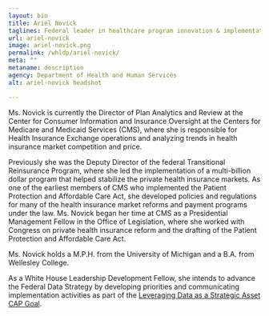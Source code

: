 ```yaml
---
layout: bio
title: Ariel Novick
taglines: Federal leader in healthcare program innovation & implementation 
url: ariel-novick 
image: ariel-novick.png
permalink: /whldp/ariel-novick/
meta: ""
metaname: description
agency: Department of Health and Human Services
alt: ariel-novick headshot

---
```

<p>Ms. Novick is currently the Director of Plan Analytics and Review at the Center for Consumer Information and Insurance Oversight at the Centers for Medicare and Medicaid Services (CMS), where she is responsible for Health Insurance Exchange operations and analyzing trends in health insurance market competition and price.&nbsp;</p>
<p>Previously she was the Deputy Director of the federal Transitional Reinsurance Program, where she led the implementation of a multi-billion dollar program that helped stabilize the private health insurance markets. As one of the earliest members of CMS who implemented the Patient Protection and Affordable Care Act, she developed policies and regulations for many of the health insurance market reforms and payment programs under the law. Ms. Novick began her time at CMS as a Presidential Management Fellow in the Office of Legislation, where she worked with Congress on private health insurance reform and the drafting of the Patient Protection and Affordable Care Act.&nbsp;</p>
<p>Ms. Novick holds a M.P.H. from the University of Michigan and a B.A. from Wellesley College.&nbsp;</p>
<p>As a White House Leadership Development Fellow, she intends to advance the Federal Data Strategy by developing priorities and communicating implementation activities as part of the <a href="https://www.performance.gov/CAP/leveragingdata/">Leveraging Data as a Strategic Asset CAP Goal</a>.</p>